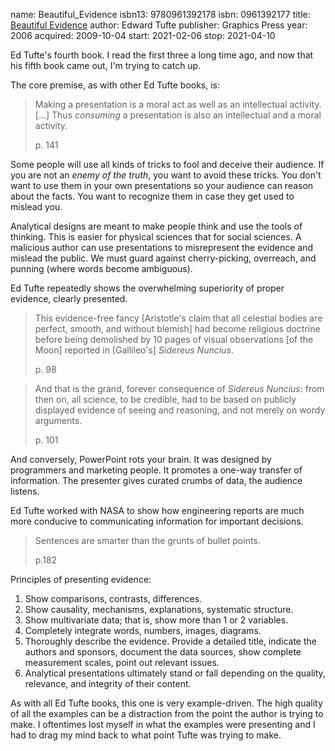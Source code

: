 name: Beautiful_Evidence
isbn13: 9780961392178
isbn: 0961392177
title: [Beautiful Evidence](http://amzn.com/0961392177)
author: Edward Tufte
publisher: Graphics Press
year: 2006
acquired: 2009-10-04
start: 2021-02-06
stop: 2021-04-10

Ed Tufte's fourth book.  I read the first three a long time ago, and now that
his fifth book came out, I'm trying to catch up.

The core premise, as with other Ed Tufte books, is:

> Making a presentation is a moral act as well as an intellectual activity.
> [...] Thus _consuming_ a presentation is also an intellectual and a moral
> activity.
> <footer>p. 141</footer>

Some people will use all kinds of tricks to fool and deceive their audience.  If
you are not an _enemy of the truth_, you want to avoid these tricks.  You don't
want to use them in your own presentations so your audience can reason about the
facts.  You want to recognize them in case they get used to mislead you.

Analytical designs are meant to make people think and use the tools of thinking.
This is easier for physical sciences that for social sciences.  A malicious
author can use presentations to misrepresent the evidence and mislead the
public. We must guard against cherry-picking, overreach, and punning (where
words become ambiguous).

Ed Tufte repeatedly shows the overwhelming superiority of proper evidence,
clearly presented.

> This evidence-free fancy [Aristotle's claim that all celestial bodies are
> perfect, smooth, and without blemish] had become religious doctrine before
> being demolished by 10 pages of visual observations [of the Moon] reported in
> [Gallileo's] _Sidereus Nuncius_.
> <footer>p. 98</footer>

> And that is the grand, forever consequence of _Sidereus Nuncius_: from then
> on, all science, to be credible, had to be based on publicly displayed
> evidence of seeing and reasoning, and not merely on wordy arguments.
> <footer>p. 101</footer>

And conversely, PowerPoint rots your brain. It was designed by programmers and
marketing people.  It promotes a one-way transfer of information.  The presenter
gives curated crumbs of data, the audience listens.

Ed Tufte worked with NASA to show how engineering reports are much more
conducive to communicating information for important decisions.

> Sentences are smarter than the grunts of bullet points.
> <footer>p.182</footer>

Principles of presenting evidence:

1. Show comparisons, contrasts, differences.
1. Show causality, mechanisms, explanations, systematic structure.
1. Show multivariate data; that is, show more than 1 or 2 variables.
1. Completely integrate words, numbers, images, diagrams.
1. Thoroughly describe the evidence. Provide a detailed title, indicate the authors and sponsors, document the data sources, show complete measurement scales, point out relevant issues.
1. Analytical presentations ultimately stand or fall depending on the quality, relevance, and integrity of their content.

As with all Ed Tufte books, this one is very example-driven.  The high quality
of all the examples can be a distraction from the point the author is trying to
make.  I oftentimes lost myself in what the examples were presenting and I had
to drag my mind back to what point Tufte was trying to make.
